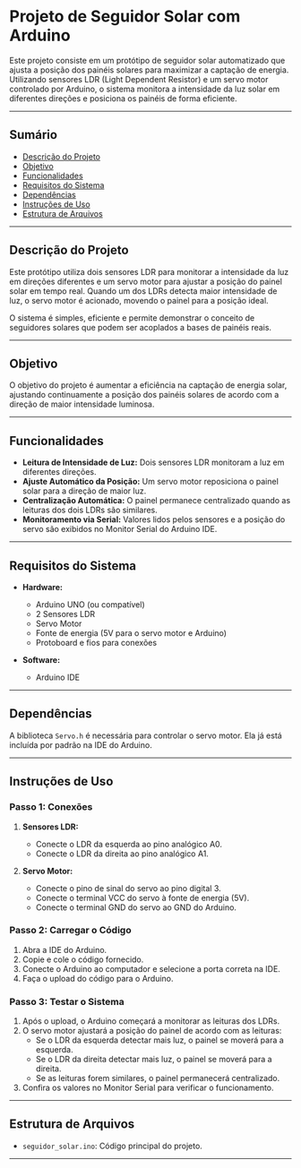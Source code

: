 # **Projeto de Seguidor Solar com Arduino**  

Este projeto consiste em um protótipo de seguidor solar automatizado que ajusta a posição dos painéis solares para maximizar a captação de energia. Utilizando sensores LDR (Light Dependent Resistor) e um servo motor controlado por Arduino, o sistema monitora a intensidade da luz solar em diferentes direções e posiciona os painéis de forma eficiente.  

---

## **Sumário**  
- [Descrição do Projeto](#descrição-do-projeto)  
- [Objetivo](#objetivo)  
- [Funcionalidades](#funcionalidades)  
- [Requisitos do Sistema](#requisitos-do-sistema)  
- [Dependências](#dependências)  
- [Instruções de Uso](#instruções-de-uso)  
- [Estrutura de Arquivos](#estrutura-de-arquivos)  

---

## **Descrição do Projeto**  

Este protótipo utiliza dois sensores LDR para monitorar a intensidade da luz em direções diferentes e um servo motor para ajustar a posição do painel solar em tempo real. Quando um dos LDRs detecta maior intensidade de luz, o servo motor é acionado, movendo o painel para a posição ideal.  

O sistema é simples, eficiente e permite demonstrar o conceito de seguidores solares que podem ser acoplados a bases de painéis reais.  

---

## **Objetivo**  

O objetivo do projeto é aumentar a eficiência na captação de energia solar, ajustando continuamente a posição dos painéis solares de acordo com a direção de maior intensidade luminosa.  

---

## **Funcionalidades**  

- **Leitura de Intensidade de Luz:** Dois sensores LDR monitoram a luz em diferentes direções.  
- **Ajuste Automático da Posição:** Um servo motor reposiciona o painel solar para a direção de maior luz.  
- **Centralização Automática:** O painel permanece centralizado quando as leituras dos dois LDRs são similares.  
- **Monitoramento via Serial:** Valores lidos pelos sensores e a posição do servo são exibidos no Monitor Serial do Arduino IDE.  

---

## **Requisitos do Sistema**  

- **Hardware:**  
  - Arduino UNO (ou compatível)  
  - 2 Sensores LDR  
  - Servo Motor    
  - Fonte de energia (5V para o servo motor e Arduino)  
  - Protoboard e fios para conexões  

- **Software:**  
  - Arduino IDE  

---

## **Dependências**  

A biblioteca `Servo.h` é necessária para controlar o servo motor. Ela já está incluída por padrão na IDE do Arduino.  

---

## **Instruções de Uso**  

### **Passo 1: Conexões**  

1. **Sensores LDR:**  
   - Conecte o LDR da esquerda ao pino analógico A0.  
   - Conecte o LDR da direita ao pino analógico A1.   

2. **Servo Motor:**  
   - Conecte o pino de sinal do servo ao pino digital 3.  
   - Conecte o terminal VCC do servo à fonte de energia (5V).  
   - Conecte o terminal GND do servo ao GND do Arduino.  

### **Passo 2: Carregar o Código**  

1. Abra a IDE do Arduino.  
2. Copie e cole o código fornecido.  
3. Conecte o Arduino ao computador e selecione a porta correta na IDE.  
4. Faça o upload do código para o Arduino.  

### **Passo 3: Testar o Sistema**  

1. Após o upload, o Arduino começará a monitorar as leituras dos LDRs.  
2. O servo motor ajustará a posição do painel de acordo com as leituras:  
   - Se o LDR da esquerda detectar mais luz, o painel se moverá para a esquerda.  
   - Se o LDR da direita detectar mais luz, o painel se moverá para a direita.  
   - Se as leituras forem similares, o painel permanecerá centralizado.  
3. Confira os valores no Monitor Serial para verificar o funcionamento.  

---

## **Estrutura de Arquivos**  

- `seguidor_solar.ino`: Código principal do projeto.  

---



